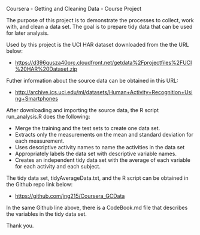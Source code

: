 Coursera - Getting and Cleaning Data - Course Project

The purpose of this project is to demonstrate the processes to collect, work with, and clean a data set. 
The goal is to prepare tidy data that can be used for later analysis. 

Used by this project is the UCI HAR dataset downloaded from the the URL below:
- https://d396qusza40orc.cloudfront.net/getdata%2Fprojectfiles%2FUCI%20HAR%20Dataset.zip 

Futher information about the source data can be obtained in this URL:
- http://archive.ics.uci.edu/ml/datasets/Human+Activity+Recognition+Using+Smartphones

After downloading and importing the source data, the R script run_analysis.R does the following:
- Merge the training and the test sets to create one data set.
- Extracts only the measurements on the mean and standard deviation for each measurement. 
- Uses descriptive activity names to name the activities in the data set
- Appropriately labels the data set with descriptive variable names. 
- Creates an independent tidy data set with the average of each variable for each activity and each subject.

The tidy data set, tidyAverageData.txt, and the R script can be obtained in the Github repo link below:
- https://github.com/jng215/Coursera_GCData

In the same Github line above, there is a CodeBook.md file that describes the variables in the tidy data set.

Thank you.
